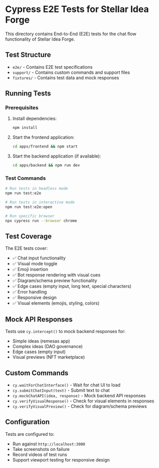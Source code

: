 # Cypress E2E Tests for Stellar Idea Forge

This directory contains End-to-End (E2E) tests for the chat flow functionality of Stellar Idea Forge.

## Test Structure

- `e2e/` - Contains E2E test specifications
- `support/` - Contains custom commands and support files
- `fixtures/` - Contains test data and mock responses

## Running Tests

### Prerequisites

1. Install dependencies:
   ```bash
   npm install
   ```

2. Start the frontend application:
   ```bash
   cd apps/frontend && npm start
   ```

3. Start the backend application (if available):
   ```bash
   cd apps/backend && npm run dev
   ```

### Test Commands

```bash
# Run tests in headless mode
npm run test:e2e

# Run tests in interactive mode
npm run test:e2e:open

# Run specific browser
npx cypress run --browser chrome
```

## Test Coverage

The E2E tests cover:

- ✅ Chat input functionality
- ✅ Visual mode toggle
- ✅ Emoji insertion
- ✅ Bot response rendering with visual cues
- ✅ Diagram/schema preview functionality
- ✅ Edge cases (empty input, long text, special characters)
- ✅ Error handling
- ✅ Responsive design
- ✅ Visual elements (emojis, styling, colors)

## Mock API Responses

Tests use `cy.intercept()` to mock backend responses for:
- Simple ideas (remesas app)
- Complex ideas (DAO governance)
- Edge cases (empty input)
- Visual previews (NFT marketplace)

## Custom Commands

- `cy.waitForChatInterface()` - Wait for chat UI to load
- `cy.submitChatInput(text)` - Submit text to chat
- `cy.mockChatAPI(idea, response)` - Mock backend API responses
- `cy.verifyVisualResponse()` - Check for visual elements in responses
- `cy.verifyVisualPreview()` - Check for diagram/schema previews

## Configuration

Tests are configured to:
- Run against `http://localhost:3000`
- Take screenshots on failure
- Record videos of test runs
- Support viewport testing for responsive design